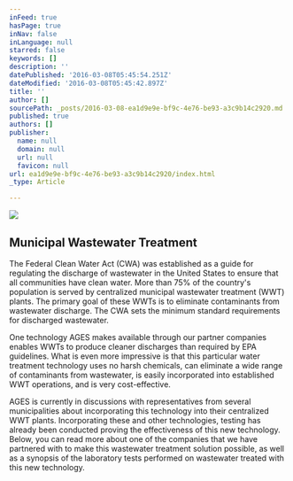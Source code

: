 ```yaml
---
inFeed: true
hasPage: true
inNav: false
inLanguage: null
starred: false
keywords: []
description: ''
datePublished: '2016-03-08T05:45:54.251Z'
dateModified: '2016-03-08T05:45:42.897Z'
title: ''
author: []
sourcePath: _posts/2016-03-08-ea1d9e9e-bf9c-4e76-be93-a3c9b14c2920.md
published: true
authors: []
publisher:
  name: null
  domain: null
  url: null
  favicon: null
url: ea1d9e9e-bf9c-4e76-be93-a3c9b14c2920/index.html
_type: Article

---
```

![](https://the-grid-user-content.s3-us-west-2.amazonaws.com/f76b742c-1498-4e2b-ad37-0f3fc6cf008f.jpg)

## Municipal Wastewater Treatment

The Federal Clean Water Act (CWA) was established as a guide for regulating the discharge of wastewater in the United States to ensure that all communities have clean water. More than 75% of the country's population is served by centralized municipal wastewater treatment (WWT) plants. The primary goal of these WWTs is to eliminate contaminants from wastewater discharge. The CWA sets the minimum standard requirements for discharged wastewater.

One technology AGES makes available through our partner companies enables WWTs to produce cleaner discharges than required by EPA guidelines. What is even more impressive is that this particular water treatment technology uses no harsh chemicals, can eliminate a wide range of contaminants from wastewater, is easily incorporated into established WWT operations, and is very cost-effective.

AGES is currently in discussions with representatives from several municipalities about incorporating this technology into their centralized WWT plants. Incorporating these and other technologies, testing has already been conducted proving the effectiveness of this new technology. Below, you can read more about one of the companies that we have partnered with to make this wastewater treatment solution possible, as well as a synopsis of the laboratory tests performed on wastewater treated with this new technology.